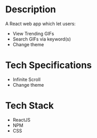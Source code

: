 
# Description

A React web app which let users:
  - View Trending GIFs
  - Search GIFs via keyword(s)
  - Change theme

# Tech Specifications

  - Infinite Scroll
  - Change theme


# Tech Stack
  - ReactJS
  - NPM
  - CSS
